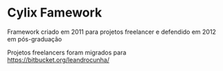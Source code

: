 # Cylix Famework

Framework criado em 2011 para projetos freelancer e defendido em 2012 em pós-graduação

Projetos freelancers foram migrados para https://bitbucket.org/leandrocunha/
